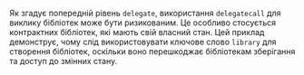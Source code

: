 Як згадує попередній рівень `delegate`, використання `delegatecall` для виклику
бібліотек може бути ризикованим. Це особливо стосується контрактних бібліотек, які
мають свій власний стан. Цей приклад демонструє, чому слід використовувати ключове слово `library`
для створення бібліотек, оскільки воно перешкоджає бібліотекам
зберігання та доступ до змінних стану. 
